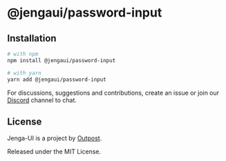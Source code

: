 # @jengaui/password-input

## Installation

```sh
# with npm
npm install @jengaui/password-input

# with yarn
yarn add @jengaui/password-input
```

For discussions, suggestions and contributions, create an issue or join our [Discord](https://discord.gg/sHnHPnAPZj) channel to chat.

## License

Jenga-UI is a project by [Outpost](https://outpost.run).

Released under the MIT License.
